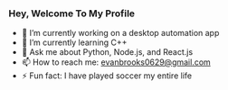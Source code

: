 ### Hey, Welcome To My Profile

- 🔭 I’m currently working on a desktop automation app
- 🌱 I’m currently learning C++
- 💬 Ask me about Python, Node.js, and React.js
- 📫 How to reach me: evanbrooks0629@gmail.com
- ⚡ Fun fact: I have played soccer my entire life

